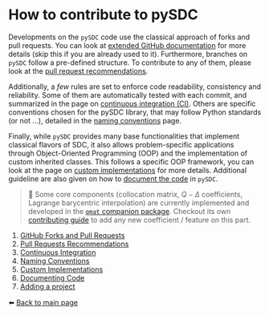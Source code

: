 # How to contribute to pySDC

Developments on the `pySDC` code use the classical approach of forks and pull requests.
You can look at [extended GitHub documentation](https://docs.github.com/en/pull-requests/collaborating-with-pull-requests/getting-started/about-collaborative-development-models) for more details (skip this if you are already used to it). Furthermore, branches on `pySDC` follow a pre-defined structure. To contribute to any of them, please look at the [pull request recommendations](./docs/contrib/01_pull_requests.md).

Additionally, a _few_ rules are set to enforce code readability, consistency and reliability. Some of them are automatically tested with each commit, and summarized in the page on [continuous integration (CI)](./docs/contrib/02_continuous_integration.md).
Others are specific conventions chosen for the pySDC library, that may follow Python standards (or not ...), detailed in the [naming conventions](./docs/contrib/03_naming_conventions.md) page.

Finally, while `pySDC` provides many base functionalities that implement classical flavors of SDC, it also allows problem-specific applications through Object-Oriented Programming (OOP) and the implementation of custom inherited classes.
This follows a specific OOP framework, you can look at the page on [custom implementations](./docs/contrib/04_custom_implementations.md) for more details. Additional guideline are also given on how to [document the code](./docs/contrib/05_documenting_code.md) in `pySDC`.

> 📣 Some core components (collocation matrix, $Q-\Delta$ coefficients, Lagrange barycentric interpolation) 
> are currently implemented and developed in the [`qmat` companion package](https://github.com/Parallel-in-Time/qmat).
> Checkout its own [contributing guide](https://qmat.readthedocs.io/en/latest/contributing.html)
> to add any new coefficient / feature on this part.

1. [GitHub Forks and Pull Requests](https://docs.github.com/en/pull-requests/collaborating-with-pull-requests/getting-started/about-collaborative-development-models)
2. [Pull Requests Recommendations](./docs/contrib/01_pull_requests.md)
3. [Continuous Integration](./docs/contrib/02_continuous_integration.md)
4. [Naming Conventions](./docs/contrib/03_naming_conventions.md)
5. [Custom Implementations](./docs/contrib/04_custom_implementations.md)
6. [Documenting Code](./docs/contrib/05_documenting_code.md)
7. [Adding a project](./docs/contrib/06_new_project.md)

:arrow_left: [Back to main page](./README.md)
